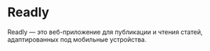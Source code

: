 # Readly
Readly — это веб-приложение для публикации и чтения статей, адаптированных под мобильные устройства.

